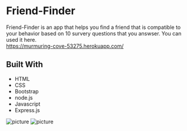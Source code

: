 # Friend-Finder

Friend-Finder is an app that helps you find a friend that is compatible to your behavior based on 10 survery questions that you answser. You can used it here.  
https://murmuring-cove-53275.herokuapp.com/


## Built With
* HTML
* CSS
* Bootstrap
* node.js
* Javascript
* Express.js


![picture](.png)
![picture](.png)
